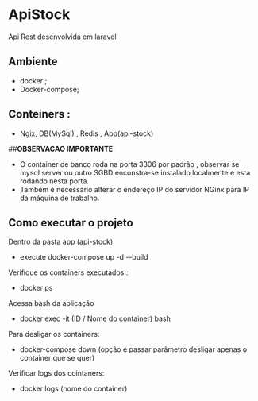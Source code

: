 
# ApiStock

Api Rest desenvolvida em laravel

## Ambiente

- docker ;
- Docker-compose;


## Conteiners :

- Ngix, DB(MySql) , Redis , App(api-stock)

##**OBSERVACAO IMPORTANTE**:

- O container de banco roda na porta 3306 por padrão , observar se mysql server ou outro SGBD enconstra-se instalado localmente e esta rodando nesta porta.
- Também é necessário alterar o endereço IP do servidor NGinx para IP da máquina de trabalho.


## Como executar o projeto 

Dentro da pasta app (api-stock) 

- execute docker-compose up -d --build 

Verifique os containers executados :

- docker ps

Acessa bash da aplicação

- docker exec -it (ID / Nome do container) bash

Para desligar os containers:

- docker-compose down (opção é passar parâmetro desligar apenas o container que se quer)

Verificar logs dos cointaners:

- docker logs (nome do container)

